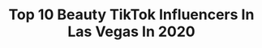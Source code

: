 ---
title: Top 10 Beauty TikTok Influencers In Las Vegas In 2020
description: >-
  Find top beauty TikTok influencers in Las Vegas in 2020. Most popular hashtags: #beauty #lasvegas #coronavirus #makeup.
platform: TikTok
profiles:
  - username: "inkedboss20"
    fullname: >-
      🏳️‍🌈KYoung🏳️‍🌈
    location: "United States"
    followers: 4459
    engagement: 1323
    commentsToLikes: 0.066474
    id: cka7o5atx04n50i78f7j80t8y
    verified: false
    hashtags: "#blessings, #imready, #makebakeshake, #promdiy"
  - username: "skeletonkiids"
    fullname: >-
      Jenny
    location: "United States"
    followers: 13709
    engagement: 1071
    commentsToLikes: 0.052716
    id: ck9jyykie6ihm0j78tf0dq7dz
    verified: false
    hashtags: "#palmtrees, #vacume, #apple, #mypuberty"
  - username: "lizandmargaret50plus"
    fullname: >-
      lizandmargaret50plus
    location: "United States"
    followers: 77583
    engagement: 664
    commentsToLikes: 0.027362
    id: ck9si91q1xp4a0j78urjciid4
    verified: false
    hashtags: "#tennis, #friendship, #tigerlover, #foryoupage"
  - username: "danny.gurl"
    fullname: >-
      Danny 🤍
    location: "United States"
    followers: 178746
    engagement: 1059
    commentsToLikes: 0.011968
    id: ckacqfhfx0gcy0i7809ztgkd8
    verified: false
    hashtags: "#albumlookalike, #overit, #skincareroutine, #musicmatters"
  - username: "chantalazamian"
    fullname: >-
      MOTD Cosmetics
    location: "United States"
    followers: 2075
    engagement: 618
    commentsToLikes: 0.063070
    id: ckahzp8lq49oh0i7838z1e0fr
    verified: false
    hashtags: "#beautybusiness, #womeninbusiness, #lifeathome, #tiktokcouple"
  - username: "tydoggbevloggin"
    fullname: >-
      TydoggBeVloggin 
    location: "United States"
    followers: 11541
    engagement: 721
    commentsToLikes: 0.034412
    id: ck9c2pq2wpa3t0j78yjt9lmhx
    verified: false
    hashtags: "#wildlife, #viralfam, #lasvegas, #puppydog"
  - username: "boudoirbyjennifersmith"
    fullname: >-
      Jenn Bruno Smith
    location: "United States"
    followers: 16987
    engagement: 343
    commentsToLikes: 0.022778
    id: cka0rfhd9grt20i78lje8gkvf
    verified: false
    hashtags: "#neverfitin, #makeup, #whiteclaw, #plussize"
  - username: "racecartruckers"
    fullname: >-
      Race Car Truckers
    location: "United States"
    followers: 75565
    engagement: 913
    commentsToLikes: 0.005577
    id: ck8j6lqwtaj6c0j785jcvnfeg
    verified: false
    hashtags: "#fans, #california, #love, #vegas"
  - username: "samiraradmehr"
    fullname: >-
      Samira Radmehr
    location: "United States"
    followers: 22404
    engagement: 482
    commentsToLikes: 0.009826
    id: ck8ov5z0cskhy0j788nib9r8n
    verified: false
    hashtags: "#stayfresh, #target, #cheapmakeup, #christmas"
  - username: "keesmusic_"
    fullname: >-
      Kees
    location: "United States"
    followers: 28257
    engagement: 718
    commentsToLikes: 0.055793
    id: ck9njc5owhhx30j782g95kvbk
    verified: false
    hashtags: "#funny, #keepingbusy, #moodboost, #conspiracy"
---